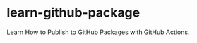 
# learn-github-package

Learn How to Publish to GitHub Packages with GitHub Actions.

<!-- test -->
<!-- test -->